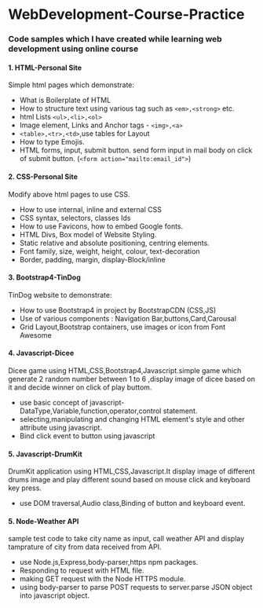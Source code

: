 # WebDevelopment-Course-Practice
### Code samples which I have created while learning web development using online course

#### 1. HTML-Personal Site 
Simple html pages which demonstrate:
- What is Boilerplate of HTML
- How to structure text using various tag such as `<em>,<strong>` etc.
- html Lists `<ul>,<li>,<ol>` </b>
- Image element, Links and Anchor tags - `<img>,<a>`
- `<table>,<tr>,<td>`,use tables for Layout
- How to type Emojis.
- HTML forms, input, submit button. send form input in mail body on click of submit button.
   (`<form action="mailto:email_id">`)

#### 2. CSS-Personal Site
Modify above html pages to use CSS.
- How to use internal, inline and external CSS
- CSS syntax, selectors, classes Ids
-	How to use Favicons, how to embed Google fonts.
- HTML Divs, Box model of Website Styling.
- Static relative and absolute positioning, centring elements.
- Font family, size, weight, height, colour, text-decoration
- Border, padding, margin, display-Block/inline

#### 3. Bootstrap4-TinDog
TinDog website to demonstrate:
- How to use Bootstrap4 in project by BootstrapCDN (CSS,JS)
- Use of various components : Navigation Bar,buttons,Card,Carousal
- Grid Layout,Bootstrap containers, use images or icon from Font Awesome

#### 4. Javascript-Dicee
Dicee game using HTML,CSS,Bootstrap4,Javascript.simple game which generate 2 random number between 1 to 6
,display image of dicee based on it and decide winner on click of play buttom.
- use basic concept of javascript-DataType,Variable,function,operator,control statement.
- selecting,manipulating and changing HTML element's style and other attribute using javascript. 
- Bind click event to button using javascript

#### 5. Javascript-DrumKit
DrumKit application using HTML,CSS,Javascript.It display image of different drums image 
and play different sound based on mouse click and keyboard key press.
- use DOM traversal,Audio class,Binding of button and keyboard event.

#### 5. Node-Weather API
sample test code to take city name as input, call weather API and display tamprature of city from data received from API.
- use Node.js,Express,body-parser,https npm packages.
- Responding to request with HTML file.
- making GET request with the Node HTTPS module.
- using body-parser to parse POST requests to server.parse JSON object into javascript object.